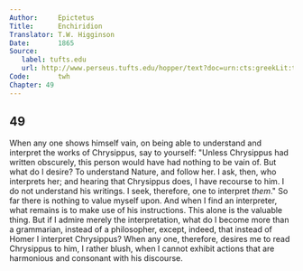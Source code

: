```yaml
---
Author:     Epictetus  
Title:      Enchiridion  
Translator: T.W. Higginson  
Date:       1865  
Source:
   label: tufts.edu
   url: http://www.perseus.tufts.edu/hopper/text?doc=urn:cts:greekLit:tlg0557.tlg002.perseus-eng2:1
Code:       twh  
Chapter: 49
---
```

##  49

When any one shows himself vain, on being able to understand and interpret the
works of Chrysippus, say to yourself: "Unless Chrysippus had written obscurely,
this person would have had nothing to be vain of. But what do I desire? To
understand Nature, and follow her. I ask, then, who interprets her; and hearing
that Chrysippus does, I have recourse to him. I do not understand his writings.
I seek, therefore, one to interpret *them*." So far there is nothing to value
myself upon. And when I find an interpreter, what remains is to make use of his
instructions. This alone is the valuable thing. But if I admire merely the
interpretation, what do I become more than a grammarian, instead of a
philosopher, except, indeed, that instead of Homer I interpret Chrysippus? When
any one, therefore, desires me to read Chrysippus to him, I rather blush, when
I cannot exhibit actions that are harmonious and consonant with his discourse.


